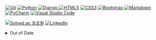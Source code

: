 <a href="https://git-scm.com/" target="_blank" rel="noreferrer"> ![Git](https://img.shields.io/badge/git-%23F05033.svg?logo=git&logoColor=white)</a>
<a href="https://www.python.org" target="_blank" rel="noreferrer"> ![Python](https://img.shields.io/badge/python-3670A0?&logo=python&logoColor=ffdd54)</a>
<a href="https://www.djangoproject.com/" target="_blank" rel="noreferrer"> ![Django](https://img.shields.io/badge/django-%23092E20.svg?logo=django&logoColor=white)
<a href="https://www.w3.org/html/" target="_blank" rel="noreferrer"> ![HTML5](https://img.shields.io/badge/html5-%23E34F26.svg?logo=html5&logoColor=white)</a>
<a href="https://www.w3schools.com/css/" target="_blank" rel="noreferrer"> ![CSS3](https://img.shields.io/badge/css3-%231572B6.svg?logo=css3&logoColor=white)</a>
<a href="https://getbootstrap.com" target="_blank" rel="noreferrer"> ![Bootstrap](https://img.shields.io/badge/bootstrap-%23563D7C.svg?logo=bootstrap&logoColor=white)
</a>
<a href="https://daringfireball.net/projects/markdown/" target="_blank" rel="noreferrer"> ![Markdown](https://img.shields.io/badge/markdown-%23000000.svg?logo=markdown&logoColor=white)</a>
<a href="https://www.jetbrains.com/pycharm/" target="_blank" rel="noreferrer"> ![PyCharm](https://img.shields.io/badge/pycharm-143?logo=pycharm&logoColor=black&color=black&labelColor=green)</a>
<a href="https://code.visualstudio.com/" target="_blank" rel="noreferrer">![Visual Studio Code](https://img.shields.io/badge/Visual%20Studio%20Code-0078d7.svg?logo=visual-studio-code&logoColor=white)</a>

[![Solved.ac
프로필](http://mazassumnida.wtf/api/mini/generate_badge?boj=kimsixsue)](https://solved.ac/kimsixsue) <a href="https://www.linkedin.com/in/kimsixsue/" target="blank"> ![LinkedIn](https://img.shields.io/badge/linkedin-%230077B5.svg?logo=linkedin&logoColor=white)</a>

<details>
<summary>Out of Date</summary>

2021-11 <a href="https://en.cppreference.com/w/" target="_blank" rel="noreferrer">![C](https://img.shields.io/badge/c-%2300599C.svg?logo=c&logoColor=white)</a> <a href="https://www.java.com/" target="_blank" rel="noreferrer">![Java](https://img.shields.io/badge/java-%23ED8B00.svg?logo=java&logoColor=white)</a>


2021-08 <a href="https://www.microsoft.com/microsoft-365/access" target="_blank" rel="noreferrer">![Microsoft Access](https://img.shields.io/badge/Microsoft_Access-A4373A?logo=microsoft-access&logoColor=white)</a> <a href="https://www.microsoft.com/microsoft-365/excel" target="_blank" rel="noreferrer">![Microsoft Excel](https://img.shields.io/badge/Microsoft_Excel-217346?logo=microsoft-excel&logoColor=white)</a> <a href="https://www.microsoft.com/microsoft-365/powerpoint" target="_blank" rel="noreferrer">![Microsoft PowerPoint](https://img.shields.io/badge/Microsoft_PowerPoint-B7472A?logo=microsoft-powerpoint&logoColor=white)</a>

2020-12 <a href="https://aws.amazon.com/" target="_blank" rel="noreferrer">![AWS](https://img.shields.io/badge/AWS-%23FF9900.svg?logo=amazon-aws&logoColor=white)</a> <a href="https://cloud.google.com/dialogflow" target="_blank" rel="noreeferrer">![Google Cloud](https://img.shields.io/badge/GoogleCloud-%234285F4.svg?logo=google-cloud&logoColor=white)</a>

2020-11 <a href="https://matplotlib.org/" target="_blank" rel="noreferrer">![Matplotlib](https://img.shields.io/badge/Matplotlib-%23ffffff.svg?logo=Matplotlib&logoColor=black)</a>

2020-09 <a href="https://www.r-project.org/" target="_blank" rel="noreferrer">![R](https://img.shields.io/badge/r-%23276DC3.svg?logo=r&logoColor=white)</a>

2020-06 [TextMining Project](./textmining_final_report.pdf) [pyTextMiner](https://github.com/MinSong2/pyTextMiner) <a href="https://keras.io/" target="_blank" rel="noreferrer">![Keras](https://img.shields.io/badge/Keras-%23D00000.svg?logo=Keras&logoColor=white)</a> <a href="https://numpy.org/" target="_blank" rel="noreferrer">![NumPy](https://img.shields.io/badge/numpy-%23013243.svg?logo=numpy&logoColor=white)</a> <a href="https://pandas.pydata.org/" target="_blank" rel="noreferrer">![Pandas](https://img.shields.io/badge/pandas-%23150458.svg?logo=pandas&logoColor=white)</a> <a href="https://pytorch.org/" target="_blank" rel="noreferrer">![PyTorch](https://img.shields.io/badge/PyTorch-%23EE4C2C.svg?logo=PyTorch&logoColor=white)</a> <a href="https://scikit-learn.org/" target="_blank" rel="noreferrer">![scikit-learn](https://img.shields.io/badge/scikit--learn-%23F7931E.svg?logo=scikit-learn&logoColor=white)</a> <a href="https://scipy.org/" target="_blank" rel="noreferrer">![SciPy](https://img.shields.io/badge/SciPy-%230C55A5.svg?logo=scipy&logoColor=%white)</a> <a href="https://www.selenium.dev/" target="_blank" rel="noreferrer">![Selenium](https://img.shields.io/badge/-selenium-%43B02A?logo=selenium&logoColor=white)</a> <a href="https://www.tensorflow.org/" target="_blank" rel="noreferrer">![TensorFlow](https://img.shields.io/badge/TensorFlow-%23FF6F00.svg?logo=TensorFlow&logoColor=white)</a>

2019-12 [InformationSystemsAnalysis Project](./information_systems_analysis.pdf)

2019-02 <a href="https://www.microsoft.com/microsoft-365/word" target="_blank" rel="noreeferrer">![Microsoft Word](https://img.shields.io/badge/Microsoft_Word-2B579A?logo=microsoft-word&logoColor=white)</a>

2016-12 <a href="https://www.eclipse.org/" target="_blank" rel="noreferrer">
![Eclipse](https://img.shields.io/badge/Eclipse-FE7A16.svg?logo=Eclipse&logoColor=white)</a> <a href="https://www.notepad-plus-plus.org/" target="_blank" rel="noreferrer">![Notepad++](https://img.shields.io/badge/Notepad++-90E59A.svg?logo=notepad%2b%2b&logoColor=black)</a>

2016-05 <a href="https://ko.wikipedia.org/wiki/구글%2B" target="_blank" rel="noreeferrer">![Wikipedia](https://img.shields.io/badge/Wikipedia-%23000000.svg?logo=wikipedia&logoColor=white)</a>

</details>

